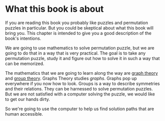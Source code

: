 # What this book is about

If you are reading this book you probably like puzzles and permutation puzzles in
particular. But you could be skeptical about what this book will bring you. This
chapter is intended to give you a good description of the book's intentions.

We are going to use mathematics to solve permutation puzzle, but we are going to
do that in a way that is very practical. The goal is to take any permutation
puzzle, study it and figure out how to solve it in such a way that can be
memorized.

The mathematics that we are going to learn along the way are
[graph theory][graph-theory] and [group theory][group-theory]. Graphs Theory
studies *graphs*. Graphs pop up everywhere if you now how to look. Groups is a
way to describe symmetries and their relations. They can be harnessed to solve
permutation puzzles. But we are not satisfied with a computer solving the
puzzle, we would like to get our hands dirty.

So we're going to use the computer to help us find solution paths that are
human accessible.

[graph-theory]: https://en.wikipedia.org/wiki/Graph_theory
[group-theory]: https://en.wikipedia.org/wiki/Group_theory
